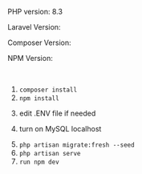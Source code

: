 <p>PHP version: 8.3</p>
<p>Laravel Version: </p>
<p>Composer Version: </p>
<p>NPM Version: </p>

<br>

1. <code>composer install</code>
2. <code>npm install</code>
3. <p>edit .ENV file if needed</p>
4. <p>turn on MySQL localhost</p>
4. <code>php artisan migrate:fresh --seed</code>
5. <code>php artisan serve</code>
6. <code>run npm dev</code>
